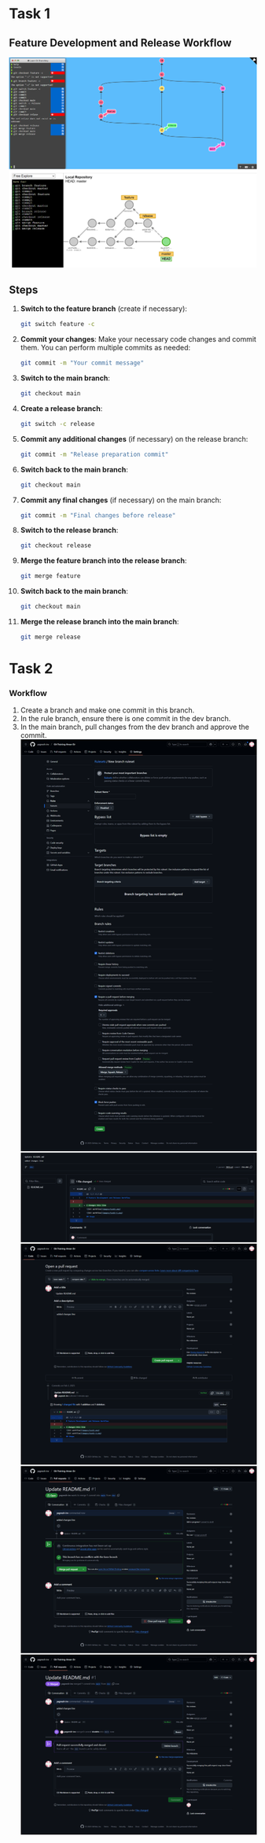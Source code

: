 # Task 1
## Feature Development and Release Workflow

![Git workflow](images/task1.png)
![Git workflow](images/task1-1.png)


## Steps

1. **Switch to the feature branch** (create if necessary):

   ```bash
   git switch feature -c
   ```

2. **Commit your changes**:
   Make your necessary code changes and commit them. You can perform multiple commits as needed:

   ```bash
   git commit -m "Your commit message"
   ```

3. **Switch to the main branch**:

   ```bash
   git checkout main
   ```

4. **Create a release branch**:

   ```bash
   git switch -c release
   ```

5. **Commit any additional changes** (if necessary) on the release branch:

   ```bash
   git commit -m "Release preparation commit"
   ```

6. **Switch back to the main branch**:

   ```bash
   git checkout main
   ```

7. **Commit any final changes** (if necessary) on the main branch:

   ```bash
   git commit -m "Final changes before release"
   ```

8. **Switch to the release branch**:

   ```bash
   git checkout release
   ```

9. **Merge the feature branch into the release branch**:

   ```bash
   git merge feature
   ```

10. **Switch back to the main branch**:

    ```bash
    git checkout main
    ```

11. **Merge the release branch into the main branch**:
    ```bash
    git merge release
    ```
# Task 2


### Workflow

1. Create a branch and make one commit in this branch.
2. In the rule branch, ensure there is one commit in the dev branch.
3. In the main branch, pull changes from the dev branch and approve the commit.
![alt text](images/git-rule-create.png) 
![alt text](images/change-commit.png) 
![alt text](<images/pull request.png>) 
![alt text](images/approved.png) 
![alt text](<images/successfully merged.png>)
